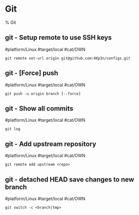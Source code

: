 # Git
% Git

## git - Setup remote to use SSH keys
#platform/Linux #target/local #cat/OWN
```
git remote set-url origin git@github.com:4Kp3n/configs.git
```

## git - [Force] push 
#platform/Linux #target/local #cat/OWN
```
git push -u origin branch [--force]
```

## git - Show all commits
#platform/Linux #target/local #cat/OWN
```
git log
```

## git - Add upstream repository
#platform/Linux #target/local #cat/OWN
```
git remote add upstream <repo>
```

## git - detached HEAD save changes to new branch
#platform/Linux #target/local #cat/OWN
```
git switch -c <branch|tmp>
```

